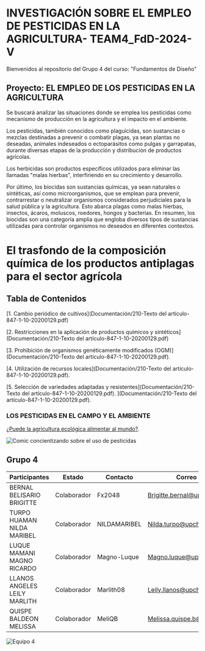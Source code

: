 # INVESTIGACIÓN SOBRE EL EMPLEO DE PESTICIDAS EN LA AGRICULTURA- TEAM4_FdD-2024-V

Bienvenidos al repositorio del Grupo 4 del curso: "Fundamentos de Diseño"

## Proyecto: EL EMPLEO DE LOS PESTICIDAS EN LA AGRICULTURA
Se buscará analizar las situaciones donde se emplea los pesticidas como mecanismo de producción en la agricultura y el impacto en el ambiente.


Los pesticidas, también conocidos como plaguicidas, son sustancias o mezclas destinadas a prevenir o combatir plagas, ya sean plantas no deseadas, animales indeseados o ectoparásitos como pulgas y garrapatas, durante diversas etapas de la producción y distribución de productos agrícolas.

Los herbicidas son productos específicos utilizados para eliminar las llamadas "malas hierbas", interfiriendo en su crecimiento y desarrollo.

Por último, los biocidas son sustancias químicas, ya sean naturales o sintéticas, así como microorganismos, que se emplean para prevenir, contrarrestar o neutralizar organismos considerados perjudiciales para la salud pública y la agricultura. Esto abarca plagas como malas hierbas, insectos, ácaros, moluscos, roedores, hongos y bacterias. En resumen, los biocidas son una categoría amplia que engloba diversos tipos de sustancias utilizadas para controlar organismos no deseados en diferentes contextos.

# El trasfondo de la composición química de los productos antiplagas para el sector agrícola
## Tabla de Contenidos

[1. Cambio periódico de cultivos](Documentación/210-Texto del artículo-847-1-10-20200129.pdf)

[2. Restricciones en la aplicación de productos químicos y sintéticos](Documentación/210-Texto del artículo-847-1-10-20200129.pdf)

[3. Prohibición de organismos genéticamente modificados (OGM)](Documentación/210-Texto del artículo-847-1-10-20200129.pdf).

[4. Utilización de recursos locales](Documentación/210-Texto del artículo-847-1-10-20200129.pdf).

[5. Selección de variedades adaptadas y resistentes](Documentación/210-Texto del artículo-847-1-10-20200129.pdf).
](Documentación/210-Texto del artículo-847-1-10-20200129.pdf).




### LOS PESTICIDAS EN EL CAMPO Y EL AMBIENTE
[¿Puede la agricultura ecológica alimentar al mundo?](https://www.ecoagricultor.com/agricultura-ecologica-organica-medioambiente/).

![Comic concientizando sobre el uso de pesticidas](https://www.ecoagricultor.com/wp-content/uploads/2018/04/pesticidas-alimentos.png)


## Grupo 4
| Participantes | Estado | Contacto | Correo |
| --- | --- | --- | ---|
| BERNAL BELISARIO BRIGITTE | Colaborador | Fx2048 | Brigitte.bernal@upch.pe |
| TURPO HUAMAN NILDA MARIBEL | Colaborador | NILDAMARIBEL | Nilda.turpo@upch.pe |
| LUQUE MAMANI MAGNO RICARDO | Colaborador | Magno-Luque | Magno.luque@upch.pe |
| LLANOS ANGELES LEILY MARLITH | Colaborador | Marlith08 | Leily.llanos@upch.pe |
| QUISPE BALDEON MELISSA | Colaborador | MeliQB | Melissa.quispe.b@upch.pe |

![Equipo 4](Imágenes/team_4.jpg)




